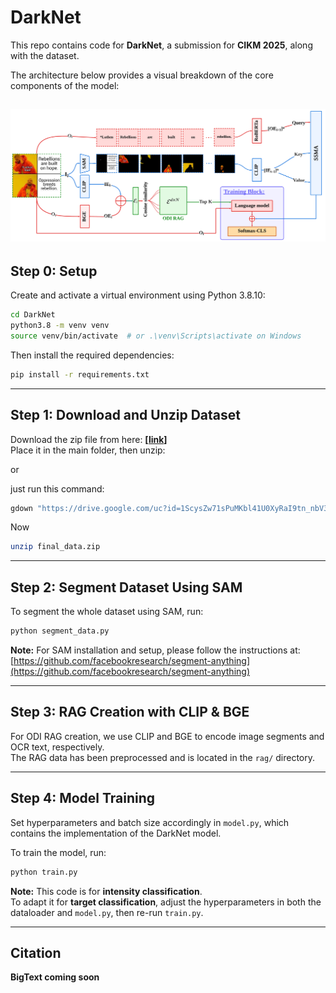 # DarkNet

This repo contains code for **DarkNet**, a submission for **CIKM 2025**, along with the dataset.

The architecture below provides a visual breakdown of the core components of the model:

![Model Architecture](rag/darknet.jpg)
---

## Step 0: Setup

Create and activate a virtual environment using Python 3.8.10:

```bash
cd DarkNet
python3.8 -m venv venv
source venv/bin/activate  # or .\venv\Scripts\activate on Windows
```

Then install the required dependencies:

```bash
pip install -r requirements.txt
```

---

## Step 1: Download and Unzip Dataset

Download the zip file from here: **[[link](https://drive.google.com/file/d/1ScysZw71sPuMKbl41U0XyRaI9tn_nbV3/view?usp=sharing)]**  
Place it in the main folder, then unzip:

or 

just run this command:

```bash
gdown "https://drive.google.com/uc?id=1ScysZw71sPuMKbl41U0XyRaI9tn_nbV3"
```
Now
```bash
unzip final_data.zip
```

---

## Step 2: Segment Dataset Using SAM

To segment the whole dataset using SAM, run:

```bash
python segment_data.py
```

**Note:** For SAM installation and setup, please follow the instructions at:  
[https://github.com/facebookresearch/segment-anything](https://github.com/facebookresearch/segment-anything)

---

## Step 3: RAG Creation with CLIP & BGE

For ODI RAG creation, we use CLIP and BGE to encode image segments and OCR text, respectively.  
The RAG data has been preprocessed and is located in the `rag/` directory.

---

## Step 4: Model Training

Set hyperparameters and batch size accordingly in `model.py`, which contains the implementation of the DarkNet model.

To train the model, run:

```bash
python train.py
```

**Note:** This code is for **intensity classification**.  
To adapt it for **target classification**, adjust the hyperparameters in both the dataloader and `model.py`, then re-run `train.py`.

---

## Citation

**BigText coming soon**

